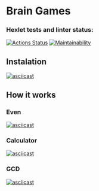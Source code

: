 # Brain Games

### Hexlet tests and linter status:
[![Actions Status](https://github.com/d13ch/frontend-project-44/workflows/hexlet-check/badge.svg)](https://github.com/d13ch/frontend-project-44/actions)
[![Maintainability](https://api.codeclimate.com/v1/badges/4e408ca3023771863699/maintainability)](https://codeclimate.com/github/d13ch/frontend-project-44/maintainability)

## Instalation
[![asciicast](https://asciinema.org/a/f9QwnMiqIv6DqPatc29EzkyEA.svg)](https://asciinema.org/a/f9QwnMiqIv6DqPatc29EzkyEA)

## How it works
### Even
[![asciicast](https://asciinema.org/a/hhaRedTnyKMf143U0VzoDr2ix.svg)](https://asciinema.org/a/hhaRedTnyKMf143U0VzoDr2ix)
### Calculator
[![asciicast](https://asciinema.org/a/pE5qAQHj1Mejc7c0wo2oievtQ.svg)](https://asciinema.org/a/pE5qAQHj1Mejc7c0wo2oievtQ)
### GCD
[![asciicast](https://asciinema.org/a/ZzTNsOAyx2ZGGnIf3KC24Y6pB.svg)](https://asciinema.org/a/ZzTNsOAyx2ZGGnIf3KC24Y6pB)
